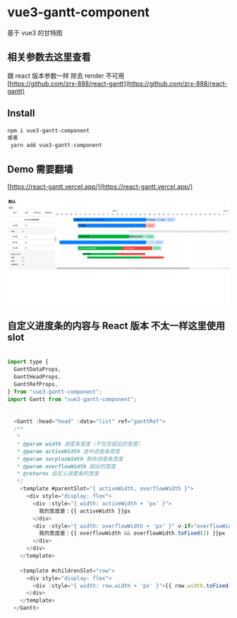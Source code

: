 # vue3-gantt-component

基于 vue3 的甘特图

## 相关参数去这里查看

跟 react 版本参数一样 除去 render 不可用 <br>
[https://github.com/zrx-888/react-gantt](https://github.com/zrx-888/react-gantt)

## Install

```bash
npm i vue3-gantt-component
或者
 yarn add vue3-gantt-component
```

## Demo 需要翻墙

[https://react-gantt.vercel.app/](https://react-gantt.vercel.app/)

![](public/gantt.png)

## 自定义进度条的内容与 React 版本 不太一样这里使用 slot

```js

import type {
  GanttDataProps,
  GanttHeadProps,
  GanttRefProps,
} from "vue3-gantt-component";
import Gantt from "vue3-gantt-component";


  <Gantt :head="head" :data="list" ref="ganttRef">
  /**
   *
   * @param width 进度条宽度（不包含超出的宽度）
   * @param activeWidth 选中进度条宽度
   * @param surplusWidth 剩余进度条宽度
   * @param overflowWidth 超出的宽度
   * @returns 自定义进度条的宽度
   */
    <template #parentSlot="{ activeWidth, overflowWidth }">
      <div style="display: flex">
        <div :style="{ width: activeWidth + 'px' }">
          我的宽度是：{{ activeWidth }}px
        </div>
        <div :style="{ width: overflowWidth + 'px' }" v-if="overflowWidth">
          我的宽度是：{{ overflowWidth && overflowWidth.toFixed(2) }}px
        </div>
      </div>
    </template>

    <template #childrenSlot="row">
      <div style="display: flex">
        <div :style="{ width: row.width + 'px' }">{{ row.width.toFixed(0) }}px</div>
      </div>
    </template>
  </Gantt>
```
